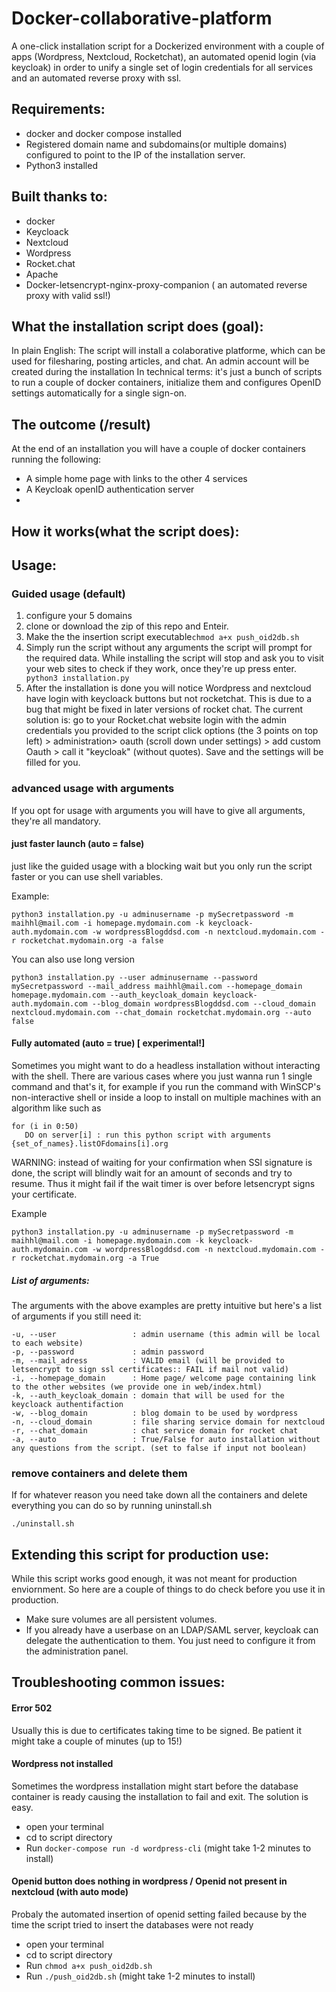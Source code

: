 # Docker-collaborative-platform
A one-click installation script for a Dockerized environment with a couple of apps (Wordpress, Nextcloud, Rocketchat), an automated openid login (via keycloak) in order to unify a single set of login credentials for all services and an automated reverse proxy with ssl.


## Requirements:
- docker and docker compose installed
- Registered domain name and subdomains(or multiple domains) configured to point to the IP of the installation server.
- Python3 installed

## Built thanks to:
- docker 
- Keycloack
- Nextcloud
- Wordpress 
- Rocket.chat
- Apache 
- Docker-letsencrypt-nginx-proxy-companion ( an automated reverse proxy with valid ssl!)

## What the installation script does (goal):
In plain English: The script will install a colaborative platforme, which can be used for filesharing, posting articles, and chat. An admin account will be created during the installation
In technical terms: it's just a bunch of scripts to run a couple of docker containers, initialize them and configures OpenID settings automatically for a single sign-on.


## The outcome (/result)
At the end of an installation you will have a couple of docker containers running the following:
- A simple home page with links to the other 4 services
- A Keycloak openID authentication server
- 

## How it works(what the script does):

## Usage:
### Guided usage (default)
1. configure your 5 domains 
2. clone or download the zip of this repo and Enteir.
3. Make the the insertion script executable`chmod a+x push_oid2db.sh`
3. Simply run the script without any arguments the script will prompt for the required data.
While installing the script will stop and ask you to visit your web sites to check if they work, once they're up press enter.
 ``` python3 installation.py```
3. After the installation is done you will notice Wordpress and nextcloud have login with keycloack buttons but not rocketchat. This is due to a bug that might be fixed in later versions of rocket chat. The current solution is: go to your Rocket.chat website login with the admin credentials you provided to the script  click options (the 3 points on top left) > administration> oauth (scroll down under settings) > add custom Oauth > call it "keycloak" (without quotes). Save and the settings will be filled for you.

### advanced usage with arguments

If you opt for usage with arguments you will have to give all arguments, they're all mandatory.

####  just faster launch (auto = false) 
just like the guided usage with a blocking wait but you only run the script faster or you can use shell variables.

Example: 

```python3 installation.py -u adminusername -p mySecretpassword -m maihhl@mail.com -i homepage.mydomain.com -k keycloack-auth.mydomain.com -w wordpressBlogddsd.com -n nextcloud.mydomain.com -r rocketchat.mydomain.org -a false```

You can also use long version

```python3 installation.py --user adminusername --password mySecretpassword --mail_address maihhl@mail.com --homepage_domain homepage.mydomain.com --auth_keycloak_domain keycloack-auth.mydomain.com --blog_domain wordpressBlogddsd.com --cloud_domain nextcloud.mydomain.com --chat_domain rocketchat.mydomain.org --auto false```

#### Fully automated (auto = true) [ experimental!]
Sometimes you might want to do a headless installation without interacting with the shell. There are various cases where you just wanna run 1 single command and that's it, for example if you run the command with WinSCP's non-interactive shell or inside a loop to install on multiple machines with an algorithm like 
such as

```
for (i in 0:50)
   DO on server[i] : run this python script with arguments {set_of_names}.listOFdomains[i].org
```


WARNING: instead of waiting for your confirmation when SSl signature is done, the script will blindly wait for an amount of seconds and try to resume. Thus it might fail if the wait timer is over before letsencrypt signs your certificate.


Example 
```
python3 installation.py -u adminusername -p mySecretpassword -m maihhl@mail.com -i homepage.mydomain.com -k keycloack-auth.mydomain.com -w wordpressBlogddsd.com -n nextcloud.mydomain.com -r rocketchat.mydomain.org -a True
```

##### List of arguments:
The arguments with the above examples are pretty intuitive  but here's a list of arguments if you still need it:

```
-u, --user                 : admin username (this admin will be local to each website)
-p, --password             : admin password
-m, --mail_adress          : VALID email (will be provided to letsencrypt to sign ssl certificates:: FAIL if mail not valid)
-i, --homepage_domain      : Home page/ welcome page containing link to the other websites (we provide one in web/index.html)
-k, --auth_keycloak_domain : domain that will be used for the keycloack authentifaction
-w, --blog_domain          : blog domain to be used by wordpress
-n, --cloud_domain         : file sharing service domain for nextcloud 
-r, --chat_domain          : chat service domain for rocket chat 
-a, --auto                 : True/False for auto installation without any questions from the script. (set to false if input not boolean)
```

### remove containers and delete them

If for whatever reason you need take down all the containers and delete everything you can do so by running uninstall.sh
```chmod a+x uninstall.sh
./uninstall.sh
```

## Extending this script for production use:
While this script works good enough, it was not meant for production enviornment. So here are a couple of things to do check before you use it in production.
- Make sure volumes are all persistent volumes.
- If you already have a userbase on an LDAP/SAML server, keycloak can delegate the authentication to them. You just need to configure it from the administration panel. 



## Troubleshooting common issues:
#### Error 502
Usually this is due to certificates taking time to be signed. Be patient it might take a couple of minutes (up to 15!)

#### Wordpress not installed
Sometimes the wordpress installation might start before the database container is ready causing the installation to fail and exit. The solution is easy.
- open your terminal
- cd to script directory
- Run `docker-compose run -d wordpress-cli` (might take 1-2 minutes to install)

#### Openid button does nothing in wordpress / Openid not present in nextcloud (with auto mode)
Probaly the automated insertion of openid setting failed because by the time the script tried to insert the databases were not ready
- open your terminal
- cd to script directory
- Run `chmod a+x push_oid2db.sh`
- Run `./push_oid2db.sh` (might take 1-2 minutes to install)
####
